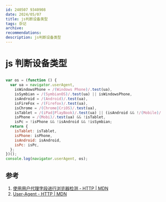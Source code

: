 ```yaml
---
id: 240507 9340908
date: 2024/05/07
title: js判断设备类型
tags: 杂记
archive:
recommendations:
description: js判断设备类型
---
```


# js 判断设备类型

## 


```js
var os = (function () {
  var ua = navigator.userAgent,
    isWindowsPhone = /(Windows Phone)/.test(ua),
    isSymbian = /(SymbianOS)/.test(ua) || isWindowsPhone,
    isAndroid = /(Android)/.test(ua),
    isFireFox = /(Firefox)/.test(ua),
    isChrome = /(Chrome|CriOS)/.test(ua),
    isTablet = /(iPad|PlayBook)/.test(ua) || (isAndroid && !/(Mobile)/.test(ua)) || (isFireFox && /(Tablet)/.test(ua)),
    isPhone = /(Mobi)/.test(ua) && !isTablet,
    isPc = !isPhone && !isAndroid && !isSymbian;
  return {
    isTablet: isTablet,
    isPhone: isPhone,
    isAndroid: isAndroid,
    isPc: isPc,
  };
})();
console.log(navigator.userAgent, os);
```

## 参考

1. [使用用户代理字段进行浏览器检测 - HTTP | MDN](https://developer.mozilla.org/zh-CN/docs/Web/HTTP/Browser_detection_using_the_user_agent)
1. [User-Agent - HTTP | MDN](https://developer.mozilla.org/zh-CN/docs/Web/HTTP/Headers/User-Agent)

```

```
